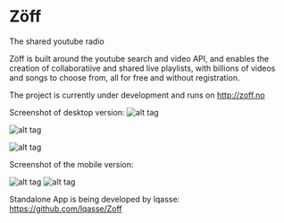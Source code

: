 Zöff
====

The shared youtube radio


Zöff is built around the youtube search and video API, and enables the creation of collaboratiive and shared live playlists, with billions of videos and songs to choose from, all for free and without registration.


The project is currently under development and runs on http://zoff.no

Screenshot of desktop version:
![alt tag](http://i.imgur.com/SaieuB6.png)

![alt tag](http://i.imgur.com/Ejjocl4.png)

![alt tag](http://i.imgur.com/d8fsw1R.png)

Screenshot of the mobile version:

![alt tag](http://i.imgur.com/WnOrn0R.png)     ![alt tag](http://i.imgur.com/F6tN51c.png)


Standalone App is being developed by lqasse: https://github.com/lqasse/Zoff


